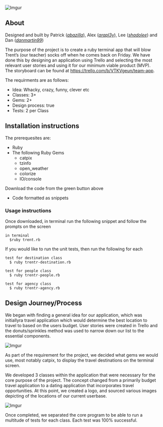![Imgur](http://i.imgur.com/SDXwocY.jpg)

## About
Designed and built by Patrick ([_abazilla_](https://github.com/abazilla)), Alex ([_arapl3y_](https://github.com/arapl3y)), Lee ([_shadolee_](https://github.com/shadolee)) and Dan ([_danmartin99_](https://github.com/danmartin99))

The purpose of the project is to create a ruby terminal app that will blow Trent’s (our teacher) socks off when he comes back on Friday. We have done this by designing an application using Trello and selecting the most relevant user stories and using it for our minimum viable product (MVP). The storyboard can be found at https://trello.com/b/VTKVgeun/team-app.

The requirments are as follows:
 - Idea: Whacky, crazy, funny, clever etc
 - Classes: 3+
 - Gems: 2+
 - Design process: true
 - Tests: 2 per Class

## Installation instructions
The prerequesites are:
 - Ruby
 - The following Ruby Gems
    - catpix
    - tzinfo
    - open_weather
    - colorize
    - IO/console
    
Download the code from the green button above
 - Code formatted as snippets

### Usage instructions
Once downloaded, in terminal run the following snippet and follow the prompts on the screen

```
in terminal
  $ruby trent.rb
```

If you would like to run the unit tests, then run the following for each
```
test for destination class
  $ ruby trentr-destination.rb
```
```
test for people class
  $ ruby trentr-people.rb
```
```
test for agency class
  $ ruby trentr-agency.rb
```

 
## Design Journey/Process
We began with finding a general idea for our application, which was initiallyra travel application which would determine the best location to travel to based on the users budget. User stories were created in Trello and the donuts/sprinkles method was used to narrow down our list to the essential components.

![Imgur](http://i.imgur.com/4i2S24r.png)

As part of the requirement for the project, we decided what gems we would use, most notably catpix, to display the travel destinations on the terminal screen.

We developed 3 classes within the application that were necessary for the core purpose of the project. The concept changed from a primarily budget travel application to a dating application that incorporates travel opportunities. At this point, we created a logo, and sourced various images depicting of the locations of our current userbase.

![Imgur](http://i.imgur.com/cQ0Ogs7.jpg)

Once completed, we separated the core program to be able to run a multitude of tests for each class. Each test was 100% successful.







